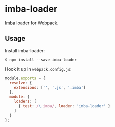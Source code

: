 # imba-loader

[Imba](https://github.com/somebee/imba) loader for Webpack.

## Usage

Install imba-loader:

```
$ npm install --save imba-loader
```

Hook it up in `webpack.config.js`:

```javascript
module.exports = {
  resolve: {
    extensions: ['', '.js', '.imba']
  },
  module: {
    loaders: [
      { test: /\.imba/, loader: 'imba-loader' }
    ]
  }
};
```


